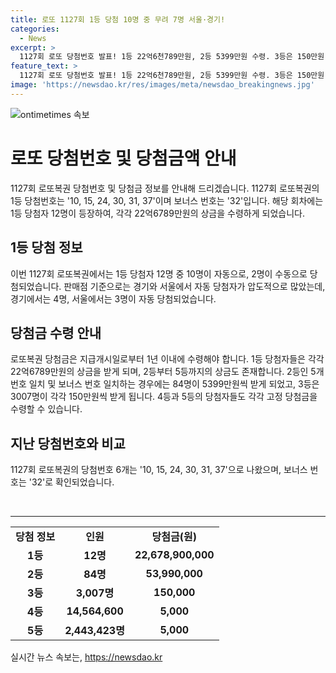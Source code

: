 ```yaml
---
title: 로또 1127회 1등 당첨 10명 중 무려 7명 서울·경기!
categories:
  - News
excerpt: >
  1127회 로또 당첨번호 발표! 1등 22억6천789만원, 2등 5399만원 수령. 3등은 150만원, 4등은 5만원. 5등은 5000원 수령. 1등 12명 중 10명이 자동으로 당첨. 경기와 서울이 대박 판매점으로 뽑혀 화제. 당첨금은 1년 이내 수령 가능. 자세한 내용은 더팩트홈페이지 참조.
feature_text: >
  1127회 로또 당첨번호 발표! 1등 22억6천789만원, 2등 5399만원 수령. 3등은 150만원, 4등은 5만원. 5등은 5000원 수령. 1등 12명 중 10명이 자동으로 당첨. 경기와 서울이 대박 판매점으로 뽑혀 화제. 당첨금은 1년 이내 수령 가능. 자세한 내용은 더팩트홈페이지 참조.
image: 'https://newsdao.kr/res/images/meta/newsdao_breakingnews.jpg'
---
```


<p><img src="https://newsdao.kr/res/images/meta/newsdao_breakingnews.jpg" alt="ontimetimes 속보" /></p>

<h1 data-ke-size="size26">로또 당첨번호 및 당첨금액 안내</h1>

<p data-ke-size="size16">1127회 로또복권 당첨번호 및 당첨금 정보를 안내해 드리겠습니다. 1127회 로또복권의 1등 당첨번호는 '10, 15, 24, 30, 31, 37'이며 보너스 번호는 '32'입니다. 해당 회차에는 1등 당첨자 12명이 등장하여, 각각 22억6789만원의 상금을 수령하게 되었습니다.</p>

<h2 data-ke-size="size24">1등 당첨 정보</h2>

<p data-ke-size="size16">이번 1127회 로또복권에서는 1등 당첨자 12명 중 10명이 자동으로, 2명이 수동으로 당첨되었습니다. 판매점 기준으로는 경기와 서울에서 자동 당첨자가 압도적으로 많았는데, 경기에서는 4명, 서울에서는 3명이 자동 당첨되었습니다.</p>

<h2 data-ke-size="size24">당첨금 수령 안내</h2>

<p data-ke-size="size16">로또복권 당첨금은 지급개시일로부터 1년 이내에 수령해야 합니다. 1등 당첨자들은 각각 22억6789만원의 상금을 받게 되며, 2등부터 5등까지의 상금도 존재합니다. 2등인 5개 번호 일치 및 보너스 번호 일치하는 경우에는 84명이 5399만원씩 받게 되었고, 3등은 3007명이 각각 150만원씩 받게 됩니다. 4등과 5등의 당첨자들도 각각 고정 당첨금을 수령할 수 있습니다.</p>

<h2 data-ke-size="size24">지난 당첨번호와 비교</h2>

<p data-ke-size="size16">1127회 로또복권의 당첨번호 6개는 '10, 15, 24, 30, 31, 37'으로 나왔으며, 보너스 번호는 '32'로 확인되었습니다.</p>

<p data-ke-size="size16">&nbsp;</p>

<hr>

<table>
<tbody>
<tr>
<td style="text-align: center; height: 17px;"><b>당첨 정보</b></td>
<td style="text-align: center; height: 17px;"><b>인원</b></td>
<td style="text-align: center; height: 17px;"><b>당첨금(원)</b></td>
</tr>
<tr>
<td style="text-align: center; height: 17px;"><b>1등</b></td>
<td style="text-align: center; height: 17px;"><b>12명</b></td>
<td style="text-align: center; height: 17px;"><b>22,678,900,000</b></td>
</tr>
<tr>
<td style="text-align: center; height: 17px;"><b>2등</b></td>
<td style="text-align: center; height: 17px;"><b>84명</b></td>
<td style="text-align: center; height: 17px;"><b>53,990,000</b></td>
</tr>
<tr>
<td style="text-align: center; height: 17px;"><b>3등</b></td>
<td style="text-align: center; height: 17px;"><b>3,007명</b></td>
<td style="text-align: center; height: 17px;"><b>150,000</b></td>
</tr>
<tr>
<td style="text-align: center; height: 17px;"><b>4등</b></td>
<td style="text-align: center; height: 17px;"><b>14,564,600</b></td>
<td style="text-align: center; height: 17px;"><b>5,000</b></td>
</tr>
<tr>
<td style="text-align: center; height: 17px;"><b>5등</b></td>
<td style="text-align: center; height: 17px;"><b>2,443,423명</b></td>
<td style="text-align: center; height: 17px;"><b>5,000</b></td>
</tr>
</tbody>
</table>
실시간 뉴스 속보는, <a href="https://newsdao.kr" rel="dofollow">https://newsdao.kr</a>


